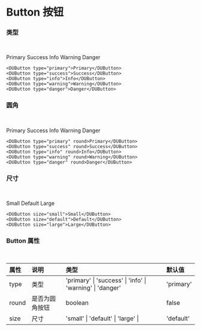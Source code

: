 <script setup>
import DUButton from '../../packages/components/button/src/Index.vue'
</script>

# Button 按钮

### 类型
<br />

<DUButton type="primary">Primary</DUButton>
<DUButton type="success">Success</DUButton>
<DUButton type="info">Info</DUButton>
<DUButton type="warning">Warning</DUButton>
<DUButton type="danger">Danger</DUButton>
```vue
<DUButton type="primary">Primary</DUButton>
<DUButton type="success">Success</DUButton>
<DUButton type="info">Info</DUButton>
<DUButton type="warning">Warning</DUButton>
<DUButton type="danger">Danger</DUButton>
```

### 圆角
<br />

<DUButton type="primary" round>Primary</DUButton>
<DUButton type="success" round>Success</DUButton>
<DUButton type="info" round>Info</DUButton>
<DUButton type="warning" round>Warning</DUButton>
<DUButton type="danger" round>Danger</DUButton>
```vue
<DUButton type="primary" round>Primary</DUButton>
<DUButton type="success" round>Success</DUButton>
<DUButton type="info" round>Info</DUButton>
<DUButton type="warning" round>Warning</DUButton>
<DUButton type="danger" round>Danger</DUButton>
```

### 尺寸
<br />

<DUButton size="small">Small</DUButton>
<DUButton size="default">Default</DUButton>
<DUButton size="large">Large</DUButton>
```vue
<DUButton size="small">Small</DUButton>
<DUButton size="default">Default</DUButton>
<DUButton size="large">Large</DUButton>
```

### Button 属性
<br />

| 属性 | 说明 | 类型 | 默认值 |
|:-----|:----|:-----|:-------|
| type | 类型 | 'primary' &#124; 'success' &#124; 'info' &#124; 'warning' &#124; 'danger' | 'primary' |
| round | 是否为圆角按钮 | boolean | false |
| size | 尺寸 | 'small' &#124; 'default' &#124; 'large' &#124; | 'default' |
